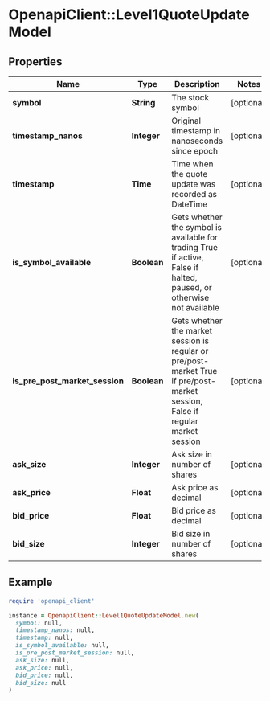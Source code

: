 # OpenapiClient::Level1QuoteUpdateModel

## Properties

| Name | Type | Description | Notes |
| ---- | ---- | ----------- | ----- |
| **symbol** | **String** | The stock symbol | [optional] |
| **timestamp_nanos** | **Integer** | Original timestamp in nanoseconds since epoch | [optional] |
| **timestamp** | **Time** | Time when the quote update was recorded as DateTime | [optional] |
| **is_symbol_available** | **Boolean** | Gets whether the symbol is available for trading True if active, False if halted, paused, or otherwise not available | [optional] |
| **is_pre_post_market_session** | **Boolean** | Gets whether the market session is regular or pre/post-market True if pre/post-market session, False if regular market session | [optional] |
| **ask_size** | **Integer** | Ask size in number of shares | [optional] |
| **ask_price** | **Float** | Ask price as decimal | [optional] |
| **bid_price** | **Float** | Bid price as decimal | [optional] |
| **bid_size** | **Integer** | Bid size in number of shares | [optional] |

## Example

```ruby
require 'openapi_client'

instance = OpenapiClient::Level1QuoteUpdateModel.new(
  symbol: null,
  timestamp_nanos: null,
  timestamp: null,
  is_symbol_available: null,
  is_pre_post_market_session: null,
  ask_size: null,
  ask_price: null,
  bid_price: null,
  bid_size: null
)
```

